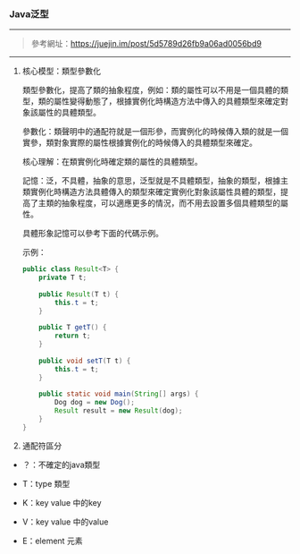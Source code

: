 ### Java泛型

***

>參考網址：https://juejin.im/post/5d5789d26fb9a06ad0056bd9

***

1. 核心模型：類型參數化

   類型參數化，提高了類的抽象程度，例如：類的屬性可以不用是一個具體的類型，類的屬性變得動態了，根據實例化時構造方法中傳入的具體類型來確定對象該屬性的具體類型。

   參數化：類聲明中的通配符就是一個形參，而實例化的時候傳入類的就是一個實參，類對象實際的屬性根據實例化的時候傳入的具體類型來確定。

   核心理解：在類實例化時確定類的屬性的具體類型。

   記憶：泛，不具體，抽象的意思，泛型就是不具體類型，抽象的類型，根據主類實例化時構造方法具體傳入的類型來確定實例化對象該屬性具體的類型，提高了主類的抽象程度，可以適應更多的情況，而不用去設置多個具體類型的屬性。

   具體形象記憶可以參考下面的代碼示例。

   示例：

   ```Java
   public class Result<T> {
       private T t;
       
       public Result(T t) {
           this.t = t;
       }
       
       public T getT() {
           return t;
       }
       
       public void setT(T t) {
           this.t = t;
       } 
       
       public static void main(String[] args) {
           Dog dog = new Dog();
           Result result = new Result(dog);
       } 
   }
   ```

2. 通配符區分

* ？：不確定的java類型

* T：type 類型

* K：key value 中的key

* V：key value 中的value

* E：element 元素